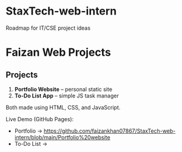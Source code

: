 # StaxTech-web-intern
Roadmap for IT/CSE project ideas



# Faizan Web Projects

## Projects
1. **Portfolio Website** – personal static site  
2. **To-Do List App** – simple JS task manager

Both made using HTML, CSS, and JavaScript.

Live Demo (GitHub Pages):  
- Portfolio →   https://github.com/faizankhan07867/StaxTech-web-intern/blob/main/Portfolio%20website
- To-Do List → 

